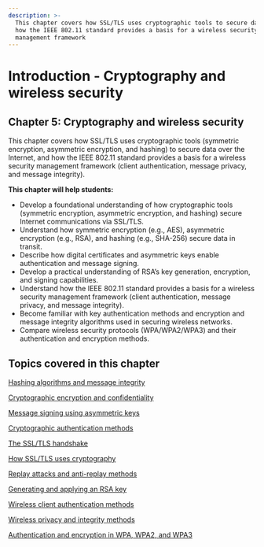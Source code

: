 ```yaml
---
description: >-
  This chapter covers how SSL/TLS uses cryptographic tools to secure data, and
  how the IEEE 802.11 standard provides a basis for a wireless security
  management framework
---
```


# Introduction - Cryptography and wireless security

## Chapter 5: Cryptography and wireless security

This chapter covers how SSL/TLS uses cryptographic tools (symmetric encryption, asymmetric encryption, and hashing) to secure data over the Internet, and how the IEEE 802.11 standard provides a basis for a wireless security management framework (client authentication, message privacy, and message integrity).

**This chapter will help students:**

* Develop a foundational understanding of how cryptographic tools (symmetric encryption, asymmetric encryption, and hashing) secure Internet communications via SSL/TLS.
* Understand how symmetric encryption (e.g., AES), asymmetric encryption (e.g., RSA), and hashing (e.g., SHA-256) secure data in transit.
* Describe how digital certificates and asymmetric keys enable authentication and message signing.
* Develop a practical understanding of RSA’s key generation, encryption, and signing capabilities.
* Understand how the IEEE 802.11 standard provides a basis for a wireless security management framework (client authentication, message privacy, and message integrity).
* Become familiar with key authentication methods and encryption and message integrity algorithms used in securing wireless networks.
* Compare wireless security protocols (WPA/WPA2/WPA3) and their authentication and encryption methods.

## Topics covered in this chapter

[Hashing algorithms and message integrity](hashing-algorithms-and-message-integrity/)

[Cryptographic encryption and confidentiality](cryptographic-encryption-and-confidentiality/)

[Message signing using asymmetric keys](message-signing-using-asymmetric-keys/)

[Cryptographic authentication methods](cryptographic-authentication-methods/)

[The SSL/TLS handshake](the-ssl-tls-handshake/)

[How SSL/TLS uses cryptography](how-ssl-tls-uses-cryptography/)

[Replay attacks and anti-replay methods](replay-attacks-and-anti-replay-methods/)

[Generating and applying an RSA key](generating-and-applying-an-rsa-key.md)

[Wireless client authentication methods](wireless-client-authentication-methods/)

[Wireless privacy and integrity methods](wireless-privacy-and-integrity-methods.md)

[Authentication and encryption in WPA, WPA2, and WPA3](authentication-and-encryption-in-wpa-wpa2-and-wpa3.md)
